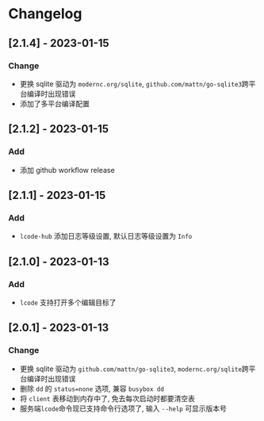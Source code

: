 # Changelog

## [2.1.4] - 2023-01-15

### Change

- 更换 sqlite 驱动为 `modernc.org/sqlite`, `github.com/mattn/go-sqlite3`跨平台编译时出现错误
- 添加了多平台编译配置

## [2.1.2] - 2023-01-15

### Add

- 添加 github workflow release

## [2.1.1] - 2023-01-15

### Add

- `lcode-hub` 添加日志等级设置, 默认日志等级设置为 `Info`

## [2.1.0] - 2023-01-13

### Add

- `lcode` 支持打开多个编辑目标了

## [2.0.1] - 2023-01-13

### Change

- 更换 sqlite 驱动为 `github.com/mattn/go-sqlite3`, `modernc.org/sqlite`跨平台编译时出现错误
- 删除 `dd` 的 `status=none` 选项, 兼容 `busybox dd`
- 将 `client` 表移动到内存中了, 免去每次启动时都要清空表
- 服务端`lcode`命令现已支持命令行选项了, 输入 `--help` 可显示版本号
